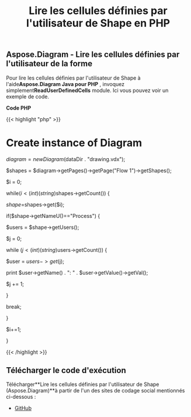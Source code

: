 ﻿---
title: Lire les cellules définies par l'utilisateur de Shape en PHP
type: docs
weight: 20
url: /fr/java/read-shape-s-user-defined-cells-in-php/
---
## **Aspose.Diagram - Lire les cellules définies par l'utilisateur de la forme**
 Pour lire les cellules définies par l'utilisateur de Shape à l'aide**Aspose.Diagram Java pour PHP** , invoquez simplement**ReadUserDefinedCells** module. Ici vous pouvez voir un exemple de code.

**Code PHP**

{{< highlight "php" >}}

 # Create instance of Diagram

$diagram = new Diagram($dataDir . "drawing.vdx");

$shapes = $diagram->getPages()->getPage("Flow 1")->getShapes();

$i = 0;

while($i<(int)(string)$shapes->getCount()) {

$shape=$shapes->get($i);

if($shape->getNameU()=="Process") {

$users = $shape->getUsers();

$j = 0;

while ($j<(int)(string)$users->getCount()) {

$user = $users->get($j);

print $user->getName() . ": " . $user->getValue()->getVal();

$j += 1;

}

break;

}

$i+=1;

}

{{< /highlight >}}
## **Télécharger le code d'exécution**
 Télécharger**Lire les cellules définies par l'utilisateur de Shape (Aspose.Diagram)**à partir de l'un des sites de codage social mentionnés ci-dessous :

- [GitHub](https://github.com/asposediagram/Aspose.Diagram-for-Java/blob/master/Plugins/Aspose_Diagram_Java_for_PHP/src/aspose/diagram/WorkingwithUserdefinedCells/ReadUserDefinedCells.php)
